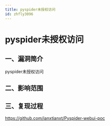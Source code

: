 ```yaml
---
title: pyspider未授权访问
id: zhfly3096
---
```


# pyspider未授权访问

## 一、漏洞简介

pyspider未授权访问

## 二、影响范围

## 三、复现过程

https://github.com/ianxtianxt/Pyspider-webui-poc